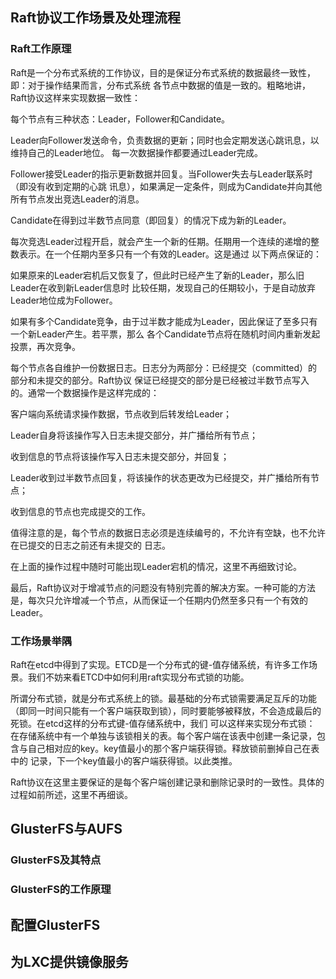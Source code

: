 ## Raft协议工作场景及处理流程

### Raft工作原理
Raft是一个分布式系统的工作协议，目的是保证分布式系统的数据最终一致性，即：对于操作结果而言，分布式系统
各节点中数据的值是一致的。粗略地讲，Raft协议这样来实现数据一致性：

每个节点有三种状态：Leader，Follower和Candidate。

Leader向Follower发送命令，负责数据的更新；同时也会定期发送心跳讯息，以维持自己的Leader地位。
每一次数据操作都要通过Leader完成。

Follower接受Leader的指示更新数据并回复。当Follower失去与Leader联系时（即没有收到定期的心跳
讯息），如果满足一定条件，则成为Candidate并向其他所有节点发出竞选Leader的消息。

Candidate在得到过半数节点同意（即回复）的情况下成为新的Leader。

每次竞选Leader过程开启，就会产生一个新的任期。任期用一个连续的递增的整数表示。在一个任期内至多只有一个有效的Leader。这是通过
以下两点保证的：

如果原来的Leader宕机后又恢复了，但此时已经产生了新的Leader，那么旧Leader在收到新Leader信息时
比较任期，发现自己的任期较小，于是自动放弃Leader地位成为Follower。

如果有多个Candidate竞争，由于过半数才能成为Leader，因此保证了至多只有一个新Leader产生。若平票，那么
各个Candidate节点将在随机时间内重新发起投票，再次竞争。

每个节点各自维护一份数据日志。日志分为两部分：已经提交（committed）的部分和未提交的部分。Raft协议
保证已经提交的部分是已经被过半数节点写入的。通常一个数据操作是这样完成的：

客户端向系统请求操作数据，节点收到后转发给Leader；

Leader自身将该操作写入日志未提交部分，并广播给所有节点；

收到信息的节点将该操作写入日志未提交部分，并回复；

Leader收到过半数节点回复，将该操作的状态更改为已经提交，并广播给所有节点；

收到信息的节点也完成提交的工作。

值得注意的是，每个节点的数据日志必须是连续编号的，不允许有空缺，也不允许在已提交的日志之前还有未提交的
日志。

在上面的操作过程中随时可能出现Leader宕机的情况，这里不再细致讨论。

最后，Raft协议对于增减节点的问题没有特别完善的解决方案。一种可能的方法是，每次只允许增减一个节点，从而保证一个任期内仍然至多只有一个有效的
Leader。

### 工作场景举隅
Raft在etcd中得到了实现。ETCD是一个分布式的键-值存储系统，有许多工作场景。我们不妨来看ETCD中如何利用raft实现分布式锁的功能。

所谓分布式锁，就是分布式系统上的锁。最基础的分布式锁需要满足互斥的功能（即同一时间只能有一个客户端获取到锁），同时要能够被释放，不会造成最后的死锁。在etcd这样的分布式键-值存储系统中，我们
可以这样来实现分布式锁：
在存储系统中有一个单独与该锁相关的表。每个客户端在该表中创建一条记录，包含与自己相对应的key。key值最小的那个客户端获得锁。释放锁前删掉自己在表中的
记录，下一个key值最小的客户端获得锁。以此类推。

Raft协议在这里主要保证的是每个客户端创建记录和删除记录时的一致性。具体的过程如前所述，这里不再细谈。




## GlusterFS与AUFS
### GlusterFS及其特点

### GlusterFS的工作原理

## 配置GlusterFS

## 为LXC提供镜像服务
